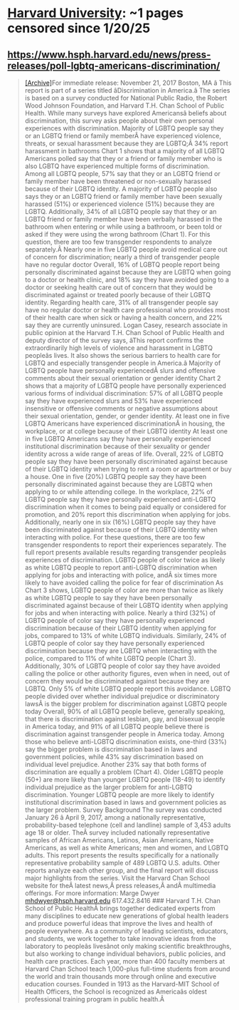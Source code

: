 



# [Harvard University](harvard.edu): ~1 pages censored since 1/20/25

## https://www.hsph.harvard.edu/news/press-releases/poll-lgbtq-americans-discrimination/


> [[Archive]](https://web.archive.org/web/20240000000000*/https://www.hsph.harvard.edu/news/press-releases/poll-lgbtq-americans-discrimination/)For immediate release: November 21, 2017 Boston, MA â This report is part of a series titled âDiscrimination in America.â The series is based on a survey conducted for National Public Radio, the Robert Wood Johnson Foundation, and Harvard T.H. Chan School of Public Health. While many surveys have explored Americansâ beliefs about discrimination, this survey asks people about their own personal experiences with discrimination. Majority of LGBTQ people say they or an LGBTQ friend or family memberÂ have experienced violence, threats, or sexual harassment because they are LGBTQ;Â 34% report harassment in bathrooms Chart 1 shows that a majority of all LGBTQ Americans polled say that they or a friend or family member who is also LGBTQ have experienced multiple forms of discrimination. Among all LGBTQ people, 57% say that they or an LGBTQ friend or family member have been threatened or non-sexually harassed because of their LGBTQ identity. A majority of LGBTQ people also says they or an LGBTQ friend or family member have been sexually harassed (51%) or experienced violence (51%) because they are LGBTQ. Additionally, 34% of all LGBTQ people say that they or an LGBTQ friend or family member have been verbally harassed in the bathroom when entering or while using a bathroom, or been told or asked if they were using the wrong bathroom (Chart 1). For this question, there are too few transgender respondents to analyze separately.Â Nearly one in five LGBTQ people avoid medical care out of concern for discrimination; nearly a third of transgender people have no regular doctor Overall, 16% of LGBTQ people report being personally discriminated against because they are LGBTQ when going to a doctor or health clinic, and 18% say they have avoided going to a doctor or seeking health care out of concern that they would be discriminated against or treated poorly because of their LGBTQ identity. Regarding health care, 31% of all transgender people say have no regular doctor or health care professional who provides most of their health care when sick or having a health concern, and 22% say they are currently uninsured. Logan Casey, research associate in public opinion at the Harvard T.H. Chan School of Public Health and deputy director of the survey says, âThis report confirms the extraordinarily high levels of violence and harassment in LGBTQ peopleâs lives. It also shows the serious barriers to health care for LGBTQ and especially transgender people in America.â Majority of LGBTQ people have personally experiencedÂ slurs and offensive comments about their sexual orientation or gender identity Chart 2 shows that a majority of LGBTQ people have personally experienced various forms of individual discrimination: 57% of all LGBTQ people say they have experienced slurs and 53% have experienced insensitive or offensive comments or negative assumptions about their sexual orientation, gender, or gender identity. At least one in five LGBTQ Americans have experienced discriminationÂ in housing, the workplace, or at college because of their LGBTQ identity At least one in five LGBTQ Americans say they have personally experienced institutional discrimination because of their sexuality or gender identity across a wide range of areas of life. Overall, 22% of LGBTQ people say they have been personally discriminated against because of their LGBTQ identity when trying to rent a room or apartment or buy a house. One in five (20%) LGBTQ people say they have been personally discriminated against because they are LGBTQ when applying to or while attending college. In the workplace, 22% of LGBTQ people say they have personally experienced anti-LGBTQ discrimination when it comes to being paid equally or considered for promotion, and 20% report this discrimination when applying for jobs. Additionally, nearly one in six (16%) LGBTQ people say they have been discriminated against because of their LGBTQ identity when interacting with police. For these questions, there are too few transgender respondents to report their experiences separately. The full report presents available results regarding transgender peopleâs experiences of discrimination. LGBTQ people of color twice as likely as white LGBTQ people to report anti-LGBTQ discrimination when applying for jobs and interacting with police, andÂ six times more likely to have avoided calling the police for fear of discrimination As Chart 3 shows, LGBTQ people of color are more than twice as likely as white LGBTQ people to say they have been personally discriminated against because of their LGBTQ identity when applying for jobs and when interacting with police. Nearly a third (32%) of LGBTQ people of color say they have personally experienced discrimination because of their LGBTQ identity when applying for jobs, compared to 13% of white LGBTQ individuals. Similarly, 24% of LGBTQ people of color say they have personally experienced discrimination because they are LGBTQ when interacting with the police, compared to 11% of white LGBTQ people (Chart 3). Additionally, 30% of LGBTQ people of color say they have avoided calling the police or other authority figures, even when in need, out of concern they would be discriminated against because they are LGBTQ. Only 5% of white LGBTQ people report this avoidance. LGBTQ people divided over whether individual prejudice or discriminatory lawsÂ is the bigger problem for discrimination against LGBTQ people today Overall, 90% of all LGBTQ people believe, generally speaking, that there is discrimination against lesbian, gay, and bisexual people in America today, and 91% of all LGBTQ people believe there is discrimination against transgender people in America today. Among those who believe anti-LGBTQ discrimination exists, one-third (33%) say the bigger problem is discrimination based in laws and government policies, while 43% say discrimination based on individual level prejudice. Another 23% say that both forms of discrimination are equally a problem (Chart 4). Older LGBTQ people (50+) are more likely than younger LGBTQ people (18-49) to identify individual prejudice as the larger problem for anti-LGBTQ discrimination. Younger LGBTQ people are more likely to identify institutional discrimination based in laws and government policies as the larger problem. Survey Background The survey was conducted January 26 â April 9, 2017, among a nationally representative, probability-based telephone (cell and landline) sample of 3,453 adults age 18 or older. TheÂ survey included nationally representative samples of African Americans, Latinos, Asian Americans, Native Americans, as well as white Americans; men and women, and LGBTQ adults. This report presents the results specifically for a nationally representative probability sample of 489 LGBTQ U.S. adults. Other reports analyze each other group, and the final report will discuss major highlights from the series. Visit the Harvard Chan School website for theÂ latest news,Â press releases,Â andÂ multimedia offerings. For more information: Marge Dwyer mhdwyer@hsph.harvard.edu 617.432.8416 ### Harvard T.H. Chan School of Public HealthÂ brings together dedicated experts from many disciplines to educate new generations of global health leaders and produce powerful ideas that improve the lives and health of people everywhere. As a community of leading scientists, educators, and students, we work together to take innovative ideas from the laboratory to peopleâs livesânot only making scientific breakthroughs, but also working to change individual behaviors, public policies, and health care practices. Each year, more than 400 faculty members at Harvard Chan School teach 1,000-plus full-time students from around the world and train thousands more through online and executive education courses. Founded in 1913 as the Harvard-MIT School of Health Officers, the School is recognized as Americaâs oldest professional training program in public health.Â
